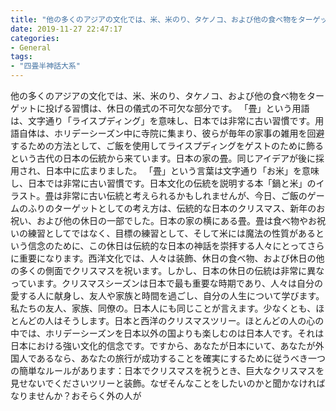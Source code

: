 ```yaml
---
title: "他の多くのアジアの文化では、米、米のり、タケノコ、および他の食べ物をターゲットに投げる習慣は、休日の儀式の不可欠な部分です。"
date: 2019-11-27 22:47:17
categories:
- General
tags:
- "四畳半神話大系"
---
```


他の多くのアジアの文化では、米、米のり、タケノコ、および他の食べ物をターゲットに投げる習慣は、休日の儀式の不可欠な部分です。 「畳」という用語は、文字通り「ライスプディング」を意味し、日本では非常に古い習慣です。用語自体は、ホリデーシーズン中に寺院に集まり、彼らが毎年の家事の雑用を回避するための方法として、ご飯を使用してライスプディングをゲストのために飾るという古代の日本の伝統から来ています。日本の家の畳。同じアイデアが後に採用され、日本中に広まりました。 「畳」という言葉は文字通り「お米」を意味し、日本では非常に古い習慣です。日本文化の伝統を説明する本「鍋と米」のイラスト。畳は非常に古い伝統と考えられるかもしれませんが、今日、ご飯のゲームのふりのターゲットとしての考え方は、伝統的な日本のクリスマス、新年のお祝い、および他の休日の一部でした。日本の家の横にある畳。畳は食べ物やお祝いの練習としてではなく、目標の練習として、そして米には魔法の性質があるという信念のために、この休日は伝統的な日本の神話を崇拝する人々にとってさらに重要になります。西洋文化では、人々は装飾、休日の食べ物、および休日の他の多くの側面でクリスマスを祝います。しかし、日本の休日の伝統は非常に異なっています。クリスマスシーズンは日本で最も重要な時期であり、人々は自分の愛する人に献身し、友人や家族と時間を過ごし、自分の人生について学びます。私たちの友人、家族、同僚の。日本人にも同じことが言えます。少なくとも、ほとんどの人はそうします。日本と西洋のクリスマスツリー。ほとんどの人の心の中では、ホリデーシーズンを日本以外の国よりも楽しむのは日本人です。それは日本における強い文化的信念です。ですから、あなたが日本にいて、あなたが外国人であるなら、あなたの旅行が成功することを確実にするために従うべき一つの簡単なルールがあります：日本でクリスマスを祝うとき、巨大なクリスマスを見せないでくださいツリーと装飾。なぜそんなことをしたいのかと聞かなければなりませんか？おそらく外の人が
